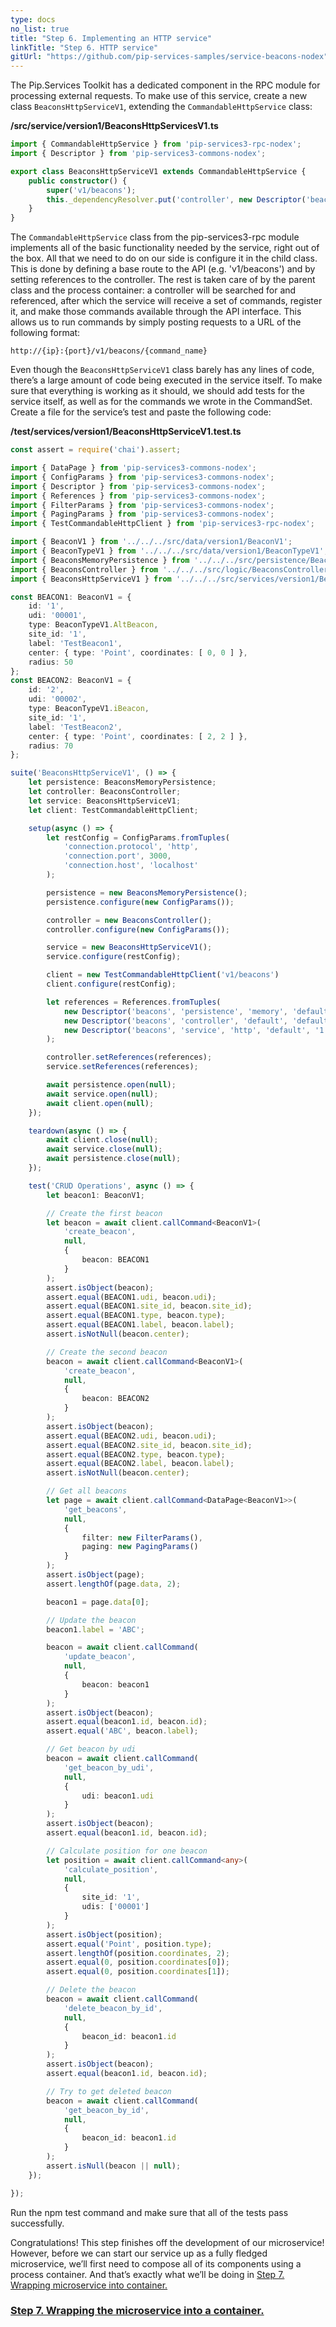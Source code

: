 ```yaml
---
type: docs
no_list: true
title: "Step 6. Implementing an HTTP service"
linkTitle: "Step 6. HTTP service" 
gitUrl: "https://github.com/pip-services-samples/service-beacons-nodex"
---
```


The Pip.Services Toolkit has a dedicated component in the RPC module for processing external requests. To make use of this service, create a new class `BeaconsHttpServiceV1`, extending the `CommandableHttpService` class:

**/src/service/version1/BeaconsHttpServicesV1.ts**

```typescript
import { CommandableHttpService } from 'pip-services3-rpc-nodex';
import { Descriptor } from 'pip-services3-commons-nodex';

export class BeaconsHttpServiceV1 extends CommandableHttpService {
    public constructor() {
        super('v1/beacons');
        this._dependencyResolver.put('controller', new Descriptor('beacons', 'controller', '*', '*', '1.0'));
    }
}

```

The `CommandableHttpService` class from the pip-services3-rpc module implements all of the basic functionality needed by the service, right out of the box. All that we need to do on our side is configure it in the child class. This is done by defining a base route to the API (e.g. 'v1/beacons') and by setting references to the controller. The rest is taken care of by the parent class and the process container: a controller will be searched for and referenced, after which the service will receive a set of commands, register it, and make those commands available through the API interface. This allows us to run commands by simply posting requests to a URL of the following format:

```
http://{ip}:{port}/v1/beacons/{command_name}
```

Even though the `BeaconsHttpServiceV1` class barely has any lines of code, there’s a large amount of code being executed in the service itself. To make sure that everything is working as it should, we should add tests for the service itself, as well as for the commands we wrote in the CommandSet. Create a file for the service’s test and paste the following code:

**/test/services/version1/BeaconsHttpServiceV1.test.ts**

```typescript
const assert = require('chai').assert;

import { DataPage } from 'pip-services3-commons-nodex';
import { ConfigParams } from 'pip-services3-commons-nodex';
import { Descriptor } from 'pip-services3-commons-nodex';
import { References } from 'pip-services3-commons-nodex';
import { FilterParams } from 'pip-services3-commons-nodex';
import { PagingParams } from 'pip-services3-commons-nodex';
import { TestCommandableHttpClient } from 'pip-services3-rpc-nodex';

import { BeaconV1 } from '../../../src/data/version1/BeaconV1';
import { BeaconTypeV1 } from '../../../src/data/version1/BeaconTypeV1';
import { BeaconsMemoryPersistence } from '../../../src/persistence/BeaconsMemoryPersistence';
import { BeaconsController } from '../../../src/logic/BeaconsController';
import { BeaconsHttpServiceV1 } from '../../../src/services/version1/BeaconsHttpServiceV1';

const BEACON1: BeaconV1 = {
    id: '1',
    udi: '00001',
    type: BeaconTypeV1.AltBeacon,
    site_id: '1',
    label: 'TestBeacon1',
    center: { type: 'Point', coordinates: [ 0, 0 ] },
    radius: 50
};
const BEACON2: BeaconV1 = {
    id: '2',
    udi: '00002',
    type: BeaconTypeV1.iBeacon,
    site_id: '1',
    label: 'TestBeacon2',
    center: { type: 'Point', coordinates: [ 2, 2 ] },
    radius: 70
};

suite('BeaconsHttpServiceV1', () => {
    let persistence: BeaconsMemoryPersistence;
    let controller: BeaconsController;
    let service: BeaconsHttpServiceV1;
    let client: TestCommandableHttpClient;

    setup(async () => {
        let restConfig = ConfigParams.fromTuples(
            'connection.protocol', 'http',
            'connection.port', 3000,
            'connection.host', 'localhost'
        );

        persistence = new BeaconsMemoryPersistence();
        persistence.configure(new ConfigParams());

        controller = new BeaconsController();
        controller.configure(new ConfigParams());

        service = new BeaconsHttpServiceV1();
        service.configure(restConfig);

        client = new TestCommandableHttpClient('v1/beacons')
        client.configure(restConfig);

        let references = References.fromTuples(
            new Descriptor('beacons', 'persistence', 'memory', 'default', '1.0'), persistence,
            new Descriptor('beacons', 'controller', 'default', 'default', '1.0'), controller,
            new Descriptor('beacons', 'service', 'http', 'default', '1.0'), service
        );

        controller.setReferences(references);
        service.setReferences(references);

        await persistence.open(null);
        await service.open(null);
        await client.open(null);
    });

    teardown(async () => {
        await client.close(null);
        await service.close(null);
        await persistence.close(null);
    });

    test('CRUD Operations', async () => {
        let beacon1: BeaconV1;

        // Create the first beacon
        let beacon = await client.callCommand<BeaconV1>(
            'create_beacon',
            null, 
            {
                beacon: BEACON1
            }
        );
        assert.isObject(beacon);
        assert.equal(BEACON1.udi, beacon.udi);
        assert.equal(BEACON1.site_id, beacon.site_id);
        assert.equal(BEACON1.type, beacon.type);
        assert.equal(BEACON1.label, beacon.label);
        assert.isNotNull(beacon.center);

        // Create the second beacon
        beacon = await client.callCommand<BeaconV1>(
            'create_beacon',
            null, 
            {
                beacon: BEACON2
            }
        );
        assert.isObject(beacon);
        assert.equal(BEACON2.udi, beacon.udi);
        assert.equal(BEACON2.site_id, beacon.site_id);
        assert.equal(BEACON2.type, beacon.type);
        assert.equal(BEACON2.label, beacon.label);
        assert.isNotNull(beacon.center);

        // Get all beacons
        let page = await client.callCommand<DataPage<BeaconV1>>(
            'get_beacons',
            null,
            {
                filter: new FilterParams(),
                paging: new PagingParams()
            }
        );
        assert.isObject(page);
        assert.lengthOf(page.data, 2);

        beacon1 = page.data[0];

        // Update the beacon
        beacon1.label = 'ABC';

        beacon = await client.callCommand(
            'update_beacon',
            null,
            {
                beacon: beacon1
            }
        );
        assert.isObject(beacon);
        assert.equal(beacon1.id, beacon.id);
        assert.equal('ABC', beacon.label);

        // Get beacon by udi
        beacon = await client.callCommand(
            'get_beacon_by_udi',
            null,
            {
                udi: beacon1.udi
            }
        );
        assert.isObject(beacon);
        assert.equal(beacon1.id, beacon.id);

        // Calculate position for one beacon
        let position = await client.callCommand<any>(
            'calculate_position',
            null,
            {
                site_id: '1',
                udis: ['00001']
            }
        );
        assert.isObject(position);
        assert.equal('Point', position.type);
        assert.lengthOf(position.coordinates, 2);
        assert.equal(0, position.coordinates[0]);
        assert.equal(0, position.coordinates[1]);

        // Delete the beacon
        beacon = await client.callCommand(
            'delete_beacon_by_id',
            null,
            {
                beacon_id: beacon1.id
            }
        );
        assert.isObject(beacon);
        assert.equal(beacon1.id, beacon.id);

        // Try to get deleted beacon
        beacon = await client.callCommand(
            'get_beacon_by_id',
            null,
            {
                beacon_id: beacon1.id
            }
        );
        assert.isNull(beacon || null);
    });

});
```

Run the npm test command and make sure that all of the tests pass successfully.

Congratulations! This step finishes off the development of our microservice! However, before we can start our service up as a fully fledged microservice, we’ll first need to compose all of its components using a process container. And that’s exactly what we’ll be doing in [Step 7. Wrapping microservice into container.](../step6)


<span class="hide-title-link">

### [Step 7. Wrapping the microservice into a container.](../step6)

</span>
